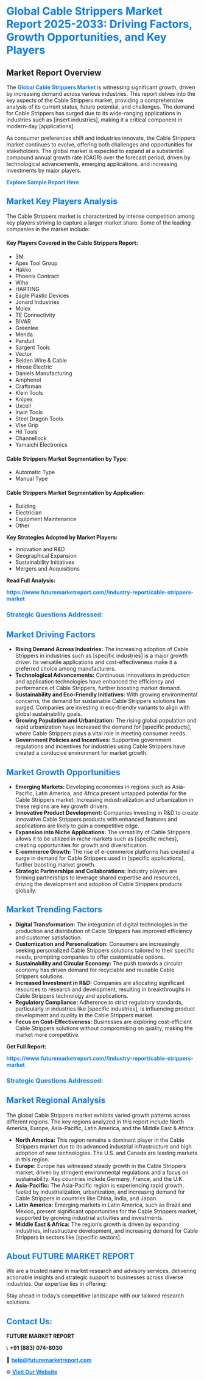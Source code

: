 <h1 style="color: #007BFF;">Global Cable Strippers Market Report 2025-2033: Driving Factors, Growth Opportunities, and Key Players</h1>

<section id="overview">
<h2>Market Report Overview</h2>
<p>The <a href="https://www.futuremarketreport.com//industry-report/cable-strippers-market" style="color: #007BFF; text-decoration: none;"><strong>Global Cable Strippers Market</strong></a> is witnessing significant growth, driven by increasing demand across various industries. This report delves into the key aspects of the Cable Strippers market, providing a comprehensive analysis of its current status, future potential, and challenges. The demand for Cable Strippers has surged due to its wide-ranging applications in industries such as [insert industries], making it a critical component in modern-day [applications].</p>
<p>As consumer preferences shift and industries innovate, the Cable Strippers market continues to evolve, offering both challenges and opportunities for stakeholders. The global market is expected to expand at a substantial compound annual growth rate (CAGR) over the forecast period, driven by technological advancements, emerging applications, and increasing investments by major players.</p>
</section>

<section id="overview">
<p><a href="https://www.futuremarketreport.com//request-sample/reportId=85229" style="color: #007BFF; text-decoration: none;"><strong>Explore Sample Report Here</strong></a></p>
</section>

<section id="key-players">
<h2 style="color: #007BFF;">Market Key Players Analysis</h2>
<p>The Cable Strippers market is characterized by intense competition among key players striving to capture a larger market share. Some of the leading companies in the market include:</p>
<h4>Key Players Covered in the Cable Strippers Report:</h4>
<ul><li>3M</li><li>Apex Tool Group</li><li>Hakko</li><li>Phoenix Contract</li><li>Wiha</li><li>HARTING</li><li>Eagle Plastic Devices</li><li>Jonard Industries</li><li>Molex</li><li>TE Connectivity</li><li>BIVAR</li><li>Greenlee</li><li>Menda</li><li>Panduit</li><li>Sargent Tools</li><li>Vector</li><li>Belden Wire &amp; Cable</li><li>Hirose Electric</li><li>Daniels Manufacturing</li><li>Amphenol</li><li>Craftsman</li><li>Klein Tools</li><li>Knipex</li><li>Uxcell</li><li>Irwin Tools</li><li>Steel Dragon Tools</li><li>Vise Grip</li><li>Hit Tools</li><li>Channellock</li><li>Yamaichi Electronics</li></ul>
<h4>Cable Strippers Market Segmentation by Type:</h4>
<ul><li>Automatic Type</li><li>Manual Type</li></ul>

<h4>Cable Strippers Market Segmentation by Application:</h4>
<ul><li>Building</li><li>Electrician</li><li>Equipment Maintenance</li><li>Other</li></ul>
<p><strong>Key Strategies Adopted by Market Players:</strong></p>
<ul>
<li>Innovation and R&D</li>
<li>Geographical Expansion</li>
<li>Sustainability Initiatives</li>
<li>Mergers and Acquisitions</li>
</ul>
</section>

<section>
<p><strong>Read Full Analysis: </strong></p><a href="https://www.futuremarketreport.com//industry-report/cable-strippers-market" style="color: #007BFF; text-decoration: none;"><strong>https://www.futuremarketreport.com//industry-report/cable-strippers-market</strong></a>
<h3 style="color: #007BFF;">Strategic Questions Addressed:</h3>
</section>

<section id="driving-factors">
<h2 style="color: #007BFF;">Market Driving Factors</h2>
<ul>
<li><strong>Rising Demand Across Industries:</strong> The increasing adoption of Cable Strippers in industries such as [specific industries] is a major growth driver. Its versatile applications and cost-effectiveness make it a preferred choice among manufacturers.</li>
<li><strong>Technological Advancements:</strong> Continuous innovations in production and application technologies have enhanced the efficiency and performance of Cable Strippers, further boosting market demand.</li>
<li><strong>Sustainability and Eco-Friendly Initiatives:</strong> With growing environmental concerns, the demand for sustainable Cable Strippers solutions has surged. Companies are investing in eco-friendly variants to align with global sustainability goals.</li>
<li><strong>Growing Population and Urbanization:</strong> The rising global population and rapid urbanization have increased the demand for [specific products], where Cable Strippers plays a vital role in meeting consumer needs.</li>
<li><strong>Government Policies and Incentives:</strong> Supportive government regulations and incentives for industries using Cable Strippers have created a conducive environment for market growth.</li>
</ul>
</section>

<section id="growth-opportunities">
<h2 style="color: #007BFF;">Market Growth Opportunities</h2>
<ul>
<li><strong>Emerging Markets:</strong> Developing economies in regions such as Asia-Pacific, Latin America, and Africa present untapped potential for the Cable Strippers market. Increasing industrialization and urbanization in these regions are key growth drivers.</li>
<li><strong>Innovative Product Development:</strong> Companies investing in R&D to create innovative Cable Strippers products with enhanced features and applications are likely to gain a competitive edge.</li>
<li><strong>Expansion into Niche Applications:</strong> The versatility of Cable Strippers allows it to be utilized in niche markets such as [specific niches], creating opportunities for growth and diversification.</li>
<li><strong>E-commerce Growth:</strong> The rise of e-commerce platforms has created a surge in demand for Cable Strippers used in [specific applications], further boosting market growth.</li>
<li><strong>Strategic Partnerships and Collaborations:</strong> Industry players are forming partnerships to leverage shared expertise and resources, driving the development and adoption of Cable Strippers products globally.</li>
</ul>
</section>

<section id="trending-factors">
<h2 style="color: #007BFF;">Market Trending Factors</h2>
<ul>
<li><strong>Digital Transformation:</strong> The integration of digital technologies in the production and distribution of Cable Strippers has improved efficiency and customer satisfaction.</li>
<li><strong>Customization and Personalization:</strong> Consumers are increasingly seeking personalized Cable Strippers solutions tailored to their specific needs, prompting companies to offer customizable options.</li>
<li><strong>Sustainability and Circular Economy:</strong> The push towards a circular economy has driven demand for recyclable and reusable Cable Strippers solutions.</li>
<li><strong>Increased Investment in R&D:</strong> Companies are allocating significant resources to research and development, resulting in breakthroughs in Cable Strippers technology and applications.</li>
<li><strong>Regulatory Compliance:</strong> Adherence to strict regulatory standards, particularly in industries like [specific industries], is influencing product development and quality in the Cable Strippers market.</li>
<li><strong>Focus on Cost-Effectiveness:</strong> Businesses are exploring cost-efficient Cable Strippers solutions without compromising on quality, making the market more competitive.</li>
</ul>
</section>

<section>
<p><strong>Get Full Report: </strong></p><a href="https://www.futuremarketreport.com//industry-report/cable-strippers-market" style="color: #007BFF; text-decoration: none;"><strong>https://www.futuremarketreport.com//industry-report/cable-strippers-market</strong></a>
<h3 style="color: #007BFF;">Strategic Questions Addressed:</h3>
</section>


<section id="regional-analysis">
<h2 style="color: #007BFF;">Market Regional Analysis</h2>
<p>The global Cable Strippers market exhibits varied growth patterns across different regions. The key regions analyzed in this report include North America, Europe, Asia-Pacific, Latin America, and the Middle East & Africa:</p>
<ul>
<li><strong>North America:</strong> This region remains a dominant player in the Cable Strippers market due to its advanced industrial infrastructure and high adoption of new technologies. The U.S. and Canada are leading markets in this region.</li>
<li><strong>Europe:</strong> Europe has witnessed steady growth in the Cable Strippers market, driven by stringent environmental regulations and a focus on sustainability. Key countries include Germany, France, and the U.K.</li>
<li><strong>Asia-Pacific:</strong> The Asia-Pacific region is experiencing rapid growth, fueled by industrialization, urbanization, and increasing demand for Cable Strippers in countries like China, India, and Japan.</li>
<li><strong>Latin America:</strong> Emerging markets in Latin America, such as Brazil and Mexico, present significant opportunities for the Cable Strippers market, supported by growing industrial activities and investments.</li>
<li><strong>Middle East & Africa:</strong> The region’s growth is driven by expanding industries, infrastructure development, and increasing demand for Cable Strippers in sectors like [specific sectors].</li>
</ul>
</section>

<footer>
<h2 style="color: #007BFF;">About FUTURE MARKET REPORT</h2>
<p>We are a trusted name in market research and advisory services, delivering actionable insights and strategic support to businesses across diverse industries. Our expertise lies in offering:</p>

<p>Stay ahead in today’s competitive landscape with our tailored research solutions.</p>

<h2 style="color: #007BFF;">Contact Us:</h2>
<p><strong>FUTURE MARKET REPORT</strong></p>
<p>📞 <strong>+91 (883) 074-8030</strong></p>
<p>📧 <strong><a href="mailto:help@futuremarketreport.com" style="color: #007BFF;">help@futuremarketreport.com</a></strong></p>
<p>🌐 <strong><a href="https://www.futuremarketreport.com/" style="color: #007BFF;">Visit Our Website</a></strong></p>
</footer>